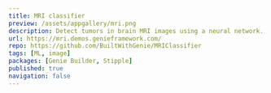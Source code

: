 ```yaml
---
title: MRI classifier
preview: /assets/appgallery/mri.png
description: Detect tumors in brain MRI images using a neural network.
url: https://mri.demos.genieframework.com/
repo: https://github.com/BuiltWithGenie/MRIClassifier
tags: [ML, image]
packages: [Genie Builder, Stipple]
published: true
navigation: false
---
```

